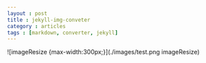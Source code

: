 ```yaml
---
layout : post
title : jekyll-img-conveter
category : articles
tags : [markdown, converter, jekyll]
---
```



![imageResize {max-width:300px;}](./images/test.png imageResize)
